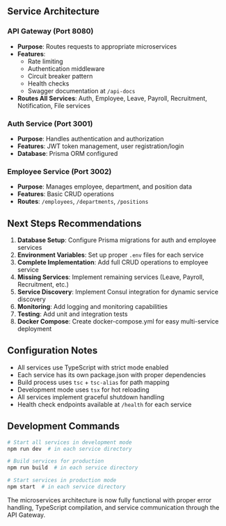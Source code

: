 
## Service Architecture

### API Gateway (Port 8080)
- **Purpose**: Routes requests to appropriate microservices
- **Features**: 
  - Rate limiting
  - Authentication middleware
  - Circuit breaker pattern
  - Health checks
  - Swagger documentation at `/api-docs`
- **Routes All Services**: Auth, Employee, Leave, Payroll, Recruitment, Notification, File services

### Auth Service (Port 3001)
- **Purpose**: Handles authentication and authorization
- **Features**: JWT token management, user registration/login
- **Database**: Prisma ORM configured

### Employee Service (Port 3002)
- **Purpose**: Manages employee, department, and position data
- **Features**: Basic CRUD operations
- **Routes**: `/employees`, `/departments`, `/positions`

## Next Steps Recommendations

1. **Database Setup**: Configure Prisma migrations for auth and employee services
2. **Environment Variables**: Set up proper `.env` files for each service
3. **Complete Implementation**: Add full CRUD operations to employee service
4. **Missing Services**: Implement remaining services (Leave, Payroll, Recruitment, etc.)
5. **Service Discovery**: Implement Consul integration for dynamic service discovery
6. **Monitoring**: Add logging and monitoring capabilities
7. **Testing**: Add unit and integration tests
8. **Docker Compose**: Create docker-compose.yml for easy multi-service deployment

## Configuration Notes

- All services use TypeScript with strict mode enabled
- Each service has its own package.json with proper dependencies
- Build process uses `tsc` + `tsc-alias` for path mapping
- Development mode uses `tsx` for hot reloading
- All services implement graceful shutdown handling
- Health check endpoints available at `/health` for each service

## Development Commands

```bash
# Start all services in development mode
npm run dev  # in each service directory

# Build services for production
npm run build  # in each service directory

# Start services in production mode  
npm start  # in each service directory
```

The microservices architecture is now fully functional with proper error handling, TypeScript compilation, and service communication through the API Gateway.
